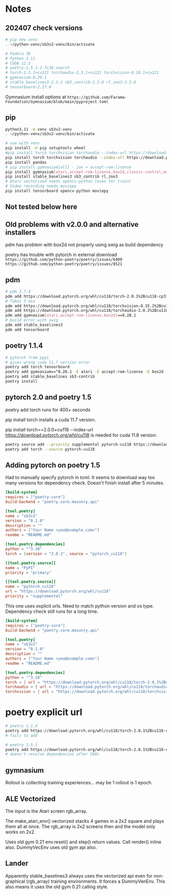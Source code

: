 # Notes

## 202407 check versions

```bash
# pip new venv
. ~/python-venv/sb3v2-venv/bin/activate

# Fedora 39
# Python 3.11
# CUDA 12.5
# poetry-1.5.1-2.fc39.noarch
# torch-2.3.1+cu121 torchaudio-2.3.1+cu121 torchvision-0.18.1+cu121
# gymnasium-0.29.1
# stable_baselines3-2.3.2 sb3_contrib-2.3.0 rl_zoo3-2.3.0
# tensorboard-2.17.0
```

Gymnasium install options at `https://github.com/Farama-Foundation/Gymnasium/blob/main/pyproject.toml`

## pip

```bash
python3.11 -m venv sb3v2-venv
. ~/python-venv/sb3v2-venv/bin/activate

# use with venv
pip install -U pip setuptools wheel
#pip install torch torchvision torchaudio --index-url https://download.pytorch.org/whl/cu118
pip install torch torchvision torchaudio --index-url https://download.pytorch.org/whl/cu121
pip install pandas
# pip install gymnasium[all] - jax + accept-rom-license
pip install gymnasium[atari,accept-rom-license,box2d,classic-control,mujoco-py,toy-text] opencv-python
pip install stable_baselines3 sb3_contrib rl_zoo3
# Atari vectorized needs opencv-python (even for train)
# Video recording needs moviepy
pip install tensorboard opencv-python moviepy
```

## Not tested below here

## Old problems with v2.0.0 and alternative installers

pdm has problem with box2d not properly using swig as build dependency

poetry has trouble with pytorch in external download
`https://github.com/python-poetry/poetry/issues/6409`
`https://github.com/python-poetry/poetry/issues/8521`

## pdm

```bash
# pdm 2.7.4
pdm add https://download.pytorch.org/whl/cu118/torch-2.0.1%2Bcu118-cp310-cp310-linux_x86_64.whl
# Takes 3 min
pdm add https://download.pytorch.org/whl/cu118/torchvision-0.15.2%2Bcu118-cp310-cp310-linux_x86_64.whl
pdm add https://download.pytorch.org/whl/cu118/torchaudio-2.0.2%2Bcu118-cp310-cp310-linux_x86_64.whl
pdm add gymnasium[atari,accept-rom-license,box2d]==0.28.1
# build error with swig
pdm add stable_baselines3
pdm add tensorboard
```

## poetry 1.1.4

```bash
# pytorch from pypi
# gives wrong cuda 11.7 version error
poetry add torch tensorboard
poetry add gymnasium==^0.28.1 -E atari -E accept-rom-license -E box2d
poetry add stable_baselines sb3-contrib
poetry install
```

## pytorch 2.0 and poetry 1.5

poetry add torch runs for 400+ seconds

pip install torch
installs a cuda 11.7 version.

pip install torch==2.0.0+cu118 --index-url https://download.pytorch.org/whl/cu118
is needed for cuda 11.8 version.

```bash
poetry source add --priority supplemental pytorch-cu118 https://download.pytorch.org/whl/cu118
poetry add torch --source pytorch-cu118
```

## Adding pytorch on poetry 1.5

Had to manually specify pytorch in toml. It seems to download way too many versions for dependency check.
Doesn't finish install after 5 minutes.

```toml
[build-system]
requires = ["poetry-core"]
build-backend = "poetry.core.masonry.api"

[tool.poetry]
name = "sb3v2"
version = "0.1.0"
description = ""
authors = ["Your Name <you@example.com>"]
readme = "README.md"

[tool.poetry.dependencies]
python = "^3.10"
torch = {version = "2.0.1", source = "pytorch_cu118"}

[[tool.poetry.source]]
name = "PyPI"
priority = "primary"

[[tool.poetry.source]]
name = "pytorch_cu118"
url = "https://download.pytorch.org/whl/cu118"
priority = "supplemental"
```

This one uses explicit urls. Need to match python version and os type.
Dependency check still runs for a long time.

```toml
[build-system]
requires = ["poetry-core"]
build-backend = "poetry.core.masonry.api"

[tool.poetry]
name = "sb3v2"
version = "0.1.0"
description = ""
authors = ["Your Name <you@example.com>"]
readme = "README.md"

[tool.poetry.dependencies]
python = "^3.10"
torch = { url = "https://download.pytorch.org/whl/cu118/torch-2.0.1%2Bcu118-cp310-cp310-linux_x86_64.whl" }
torchaudio = { url = "https://download.pytorch.org/whl/cu118/torchaudio-2.0.1%2Bcu118-cp310-cp310-linux_x86_64.whl" }
torchvision = { url = "https://download.pytorch.org/whl/cu118/torchvision-0.15.2%2Bcu118-cp310-cp310-linux_x86_64.whl" }
```

# poetry explicit url

```bash
# poetry 1.1.4
poetry add https://download.pytorch.org/whl/cu118/torch-2.0.1%2Bcu118-cp310-cp310-linux_x86_64.whl
# fails to add
```

```bash
# poetry 1.5.1
poetry add https://download.pytorch.org/whl/cu118/torch-2.0.1%2Bcu118-cp310-cp310-linux_x86_64.whl
# doesn't resolve dependencies after 500s
```

## gymnasium

Rollout is collecting training experiences... may be 1 rollout is 1 epoch.

## ALE Vectorized

The input is the Atari screen rgb_array.

The make_atari_env() vectorized stacks 4 games in a 2x2 square and plays them
all at once. The rgb_array is 2x2 screens then and the model only works on 2x2.

Uses old gym 0.21 env.reset() and step() return values.
Call render() inline also.
DummyVecEnv uses old gym api also.

## Lander

Apparently stable_baselines3 always uses the vectorized api even for non-graphical
(rgb_array) training environments. It forces a DummyVenEnv.
This also means it uses the old gym 0.21 calling style.
